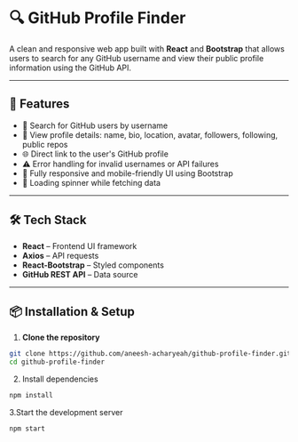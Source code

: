 # 🔍 GitHub Profile Finder

A clean and responsive web app built with **React** and **Bootstrap** that allows users to search for any GitHub username and view their public profile information using the GitHub API.

---

## 🚀 Features

- 🔎 Search for GitHub users by username
- 📄 View profile details: name, bio, location, avatar, followers, following, public repos
- 🌐 Direct link to the user's GitHub profile
- ⚠️ Error handling for invalid usernames or API failures
- 📱 Fully responsive and mobile-friendly UI using Bootstrap
- 🔄 Loading spinner while fetching data

---

## 🛠️ Tech Stack

- **React** – Frontend UI framework
- **Axios** – API requests
- **React-Bootstrap** – Styled components
- **GitHub REST API** – Data source

---

## 📦 Installation & Setup

1. **Clone the repository**

```bash
git clone https://github.com/aneesh-acharyeah/github-profile-finder.git
cd github-profile-finder
```

2. Install dependencies

```bash
npm install
```

3.Start the development server

```bash
npm start
```
